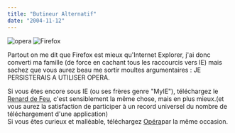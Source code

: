 ```yaml
---
title: "Butineur Alternatif"
date: "2004-11-12"
---
```


![opera](images/operalogo.gif) ![Firefox](images/firefox.jpg)

Partout on me dit que Firefox est mieux qu'Internet Explorer, j'ai donc converti ma famille (de force en cachant tous les raccourcis vers IE) mais sachez que vous aurez beau me sortir moultes argumentaires : JE PERSISTERAIS A UTILISER OPERA.

Si vous êtes encore sous IE (ou ses frères genre "MyIE"), téléchargez le [Renard de Feu](http://www.mozilla.org/products/firefox/all.html), c'est sensiblement la même chose, mais en plus mieux.(et vous aurez la satisfaction de participer à un record universel du nombre de téléchargement d'une application)  
Si vous êtes curieux et malléable, téléchargez [Opéra](http://www.opera.com/download/)par la même occasion.
